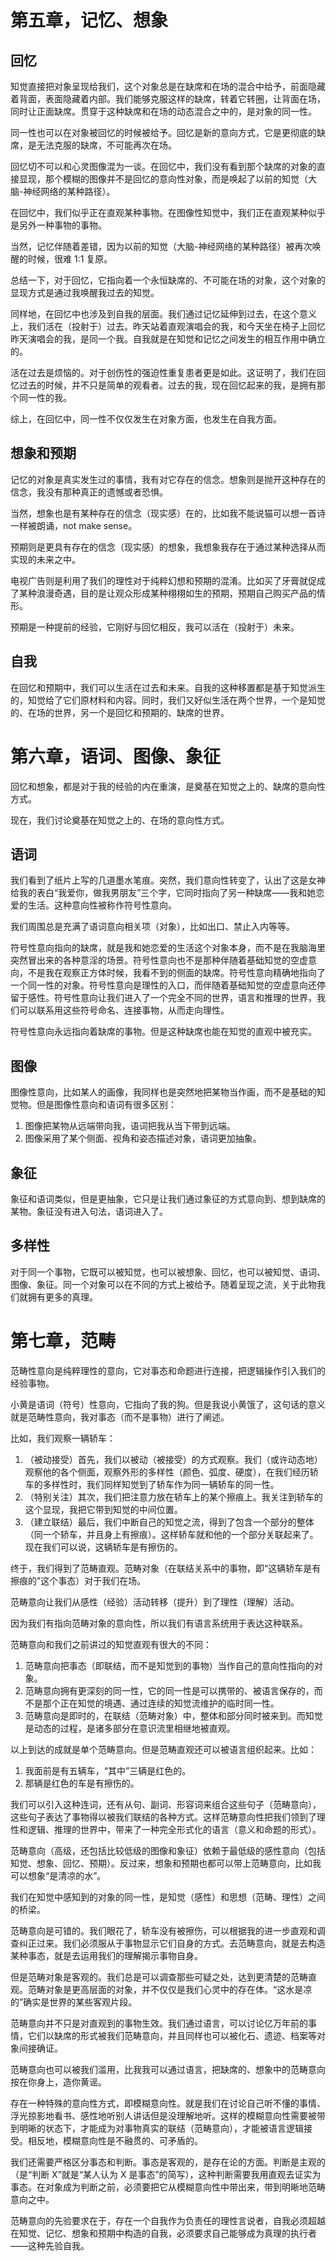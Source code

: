 # 第五章，记忆、想象

## 回忆

知觉直接把对象呈现给我们，这个对象总是在缺席和在场的混合中给予，前面隐藏着背面，表面隐藏着内部。我们能够克服这样的缺席，转着它转圈，让背面在场，同时让正面缺席。贯穿于这种缺席和在场的动态混合之中的，是对象的同一性。

同一性也可以在对象被回忆的时候被给予。回忆是新的意向方式，它是更彻底的缺席，是无法克服的缺席，不可能再次在场。

回忆切不可以和心灵图像混为一谈。在回忆中，我们没有看到那个缺席的对象的直接显现，那个模糊的图像并不是回忆的意向性对象，而是唤起了以前的知觉（大脑-神经网络的某种路径）。

在回忆中，我们似乎正在直观某种事物。在图像性知觉中，我们正在直观某种似乎是另外一种事物的事物。

当然，记忆伴随着差错，因为以前的知觉（大脑-神经网络的某种路径）被再次唤醒的时候，很难 1:1 复原。

总结一下，对于回忆，它指向着一个永恒缺席的、不可能在场的对象，这个对象的显现方式是通过我唤醒我过去的知觉。

同样地，在回忆中也涉及到自我的层面。我们通过记忆延伸到过去，在这个意义上，我们活在（投射于）过去。昨天站着直观演唱会的我，和今天坐在椅子上回忆昨天演唱会的我，是同一个我。自我就是在知觉和记忆之间发生的相互作用中确立的。

活在过去是烦恼的。对于创伤性的强迫性重复患者更是如此。这证明了，我们在回忆过去的时候，并不只是简单的观看者。过去的我，现在回忆起来的我，是拥有那个同一性的我。

综上，在回忆中，同一性不仅仅发生在对象方面，也发生在自我方面。

## 想象和预期

记忆的对象是真实发生过的事情，我有对它存在的信念。想象则是抛开这种存在的信念，我没有那种真正的遗憾或者恐惧。

当然，想象也是有某种存在的信念（现实感）在的，比如我不能说猫可以想一首诗一样被朗诵，not make sense。

预期则是更具有存在的信念（现实感）的想象，我想象我存在于通过某种选择从而实现的未来之中。

电视广告则是利用了我们的理性对于纯粹幻想和预期的混淆。比如买了牙膏就促成了某种浪漫奇遇，目的是让观众形成某种栩栩如生的预期，预期自己购买产品的情形。

预期是一种提前的经验，它刚好与回忆相反，我可以活在（投射于）未来。

## 自我

在回忆和预期中，我们可以生活在过去和未来。自我的这种移置都是基于知觉派生的，知觉给了它们原材料和内容。同时，我们又好似生活在两个世界，一个是知觉的、在场的世界，另一个是回忆和预期的、缺席的世界。

# 第六章，语词、图像、象征

回忆和想象，都是对于我的经验的内在重演，是奠基在知觉之上的、缺席的意向性方式。

现在，我们讨论奠基在知觉之上的、在场的意向性方式。

## 语词

我们看到了纸片上写的几道墨水笔痕。突然，我们意向性转变了，认出了这是女神给我的表白“我爱你，做我男朋友”三个字，它同时指向了另一种缺席——我和她恋爱的生活。这种意向性被称作符号性意向。

我们周围总是充满了语词意向相关项（对象），比如出口、禁止入内等等。

符号性意向指向的缺席，就是我和她恋爱的生活这个对象本身，而不是在我脑海里突然冒出来的各种意淫的场景。符号性意向也不是那种伴随着基础知觉的空虚意向，不是我在观察正方体时候，我看不到的侧面的缺席。符号性意向精确地指向了一个同一性的对象。符号性意向是理性的入口，而伴随着基础知觉的空虚意向还停留于感性。符号性意向让我们进入了一个完全不同的世界，语言和推理的世界，我们可以联系用这些符号命名、连接事物，从而走向理性。

符号性意向永远指向着缺席的事物。但是这种缺席也能在知觉的直观中被充实。

## 图像

图像性意向，比如某人的画像，我同样也是突然地把某物当作画，而不是基础的知觉物。但是图像性意向和语词有很多区别：

1. 图像把某物从远端带向我，语词把我从当下带到远端。
2. 图像采用了某个侧面、视角和姿态描述对象，语词更加抽象。

## 象征

象征和语词类似，但是更抽象，它只是让我们通过象征的方式意向到、想到缺席的某物。象征没有进入句法，语词进入了。

## 多样性

对于同一个事物，它既可以被知觉，也可以被想象、回忆，也可以被知觉、语词、图像、象征。同一个对象可以在不同的方式上被给予。随着呈现之流，关于此物我们就拥有更多的真理。

# 第七章，范畴

范畴性意向是纯粹理性的意向，它对事态和命题进行连接，把逻辑操作引入我们的经验事物。

小黄是语词（符号）性意向，它指向了我的狗。但是我说小黄饿了，这句话的意义就是范畴性意向，我对事态（而不是事物）进行了阐述。

比如，我们观察一辆轿车：

1. （被动接受）首先，我们以被动（被接受）的方式观察。我们（或许动态地）观察他的各个侧面，观察外形的多样性（颜色、弧度、硬度），在我们经历轿车的多样性时，我们同样知觉到了轿车作为同一辆轿车的同一性。
2. （特别关注）其次，我们把注意力放在轿车上的某个擦痕上。我关注到轿车的这个显现，我把它带到知觉的中间位置。
3. （建立联结）最后，我们中断自己的知觉之流，得到了包含一个部分的整体（同一个轿车，并且身上有擦痕）。这样轿车就和他的一个部分关联起来了。现在我们可以说，这辆轿车是有擦伤的。

终于，我们得到了范畴直观。范畴对象（在联结关系中的事物，即“这辆轿车是有擦痕的”这个事态）对于我们在场。

范畴意向让我们从感性（经验）活动转移（提升）到了理性（理解）活动。

因为我们有指向范畴对象的意向性，所以我们有语言系统用于表达这种联系。

范畴意向和我们之前讲过的知觉直观有很大的不同：

1. 范畴意向把事态（即联结，而不是知觉到的事物）当作自己的意向性指向的对象。
2. 范畴意向拥有更深刻的同一性，它的同一性是可以携带的、被语言保存的，而不是那个正在知觉的境遇、通过连续的知觉流维护的临时同一性。
3. 范畴意向是即时的，在联结（范畴对象）中，整体和部分同时被来到。而知觉是动态的过程，是诸多部分在意识流里相继地被直观。

以上到达的成就是单个范畴意向。但是范畴直观还可以被语言组织起来。比如：

1. 我面前是有五辆车，“其中”三辆是红色的。
2. 那辆是红色的车是有擦伤的。

我们可以引入这种连词，还有从句、副词、形容词来组合这些句子（范畴意向），这些句子表达了事物得以被我们联结的各种方式。这样范畴意向性把我们领到了理性和逻辑、推理的世界中，带来了一种完全形式化的语言（意义和命题的形式）。

范畴意向（高级，还包括比较低级的图像和象征）依赖于最低级的感性意向（包括知觉、想象、回忆、预期）。反过来，想象和预期也都可以带上范畴意向，比如我可以想象“是清凉的水”。

我们在知觉中感知到的对象的同一性，是知觉（感性）和思想（范畴、理性）之间的桥梁。

范畴意向是可错的。我们眼花了，轿车没有被擦伤，可以根据我的进一步直观和调查纠正过来。我们必须服从于事物显示它们自身的方式。去范畴意向，就是去构造某种事态，就是去运用我们的理解揭示事物自身。

但是范畴对象是客观的。我们总是可以调查那些可疑之处，达到更清楚的范畴直观。范畴对象是更高层面的对象，并不仅仅是我们心灵中的存在体。“这水是凉的”确实是世界的某些客观片段。

范畴意向并不只是对直观到的事物生效。我们通过语言，可以讨论亿万年前的事情，它们以缺席的形式被我们范畴意向，并且同样也可以被化石、遗迹、档案等对象间接确证。

范畴意向也可以被我们滥用，比我我可以通过语言，把缺席的、想象中的范畴意向按在你身上，造你黄谣。

存在一种特殊的意向性方式，即模糊意向性。就是我们在讨论自己听不懂的事情、浮光掠影地看书、感性地听别人讲话但是没理解地听。这样的模糊意向性需要被带到明晰的状态下，才能成为对事物真实的联结（范畴意向），才能被语言逻辑接受。相反地，模糊意向性是不融贯的、可矛盾的。

我们还需要严格区分事态和判断。事态是客观的，是存在论的方面。判断是主观的（是“判断 X”就是“某人认为 X 是事态”的简写），这种判断需要我用直观去证实为事态。在对象成为判断之前，必须要把它从模糊意向性中带出来，带到明晰地范畴意向之中。

范畴意向的先验要求在于，存在一个自我作为负责任的理性言说者，自我必须超越在知觉、记忆、想象和预期中构造的自我，必须要求自己能够成为真理的执行者——这种先验自我。
